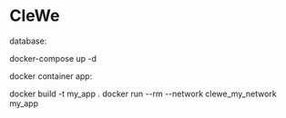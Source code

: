 # CleWe
database:

docker-compose up -d

docker container app:

docker build -t my_app .
docker run --rm --network clewe_my_network my_app
